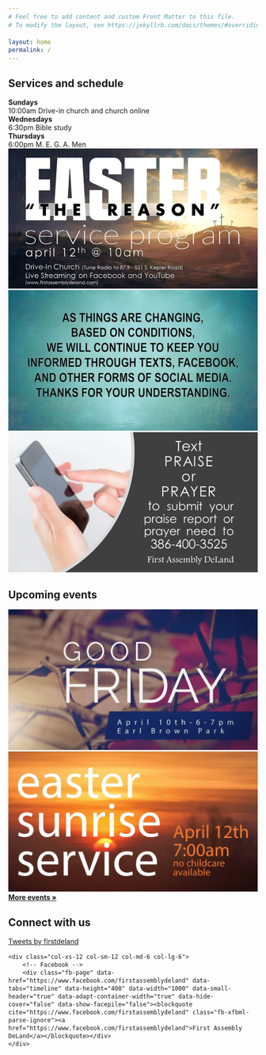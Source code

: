 ```yaml
---
# Feel free to add content and custom Front Matter to this file.
# To modify the layout, see https://jekyllrb.com/docs/themes/#overriding-theme-defaults

layout: home
permalink: /
---
```


<div class="component-live"></div>

## Services and schedule

<div class="schedule row">
    <div class="col-xs-12 col-sm-12 col-md-2 col-lg-2 end-lg end-md">
        <strong>Sundays</strong>
    </div>
    <div class="col-xs-12 col-sm-12 col-md-10 col-lg-10">
        <time>10:00am</time> Drive-in church and church online
    </div>
    <div class="col-xs-12 col-sm-12 col-md-2 col-lg-2 end-lg end-md">
        <strong>Wednesdays</strong>
    </div>
    <div class="col-xs-12 col-sm-12 col-md-10 col-lg-10">
        <time>6:30pm</time> Bible study
    </div>
    <div class="col-xs-12 col-sm-12 col-md-2 col-lg-2 end-lg end-md">
        <strong>Thursdays</strong>
    </div>
    <div class="col-xs-12 col-sm-12 col-md-10 col-lg-10">
        <time>6:00pm</time> M. E. G. A. Men
    </div>
</div>

<div class="row">
    <div class="col-xs-12 col-sm-12 col-md-4 col-lg-4">
        <a href="/assets/promo1.jpg"><img class="image-responsive" src="/assets/promo1.jpg" /></a>
    </div>
    <div class="col-xs-12 col-sm-12 col-md-4 col-lg-4">
        <a href="/assets/promo2.jpg"><img class="image-responsive" src="/assets/promo2.jpg" /></a>
    </div>
    <div class="col-xs-12 col-sm-12 col-md-4 col-lg-4">
        <a href="/assets/promo3.jpg"><img class="image-responsive" src="/assets/promo3.jpg" /></a>
    </div>
</div>

## Upcoming events

<div class="row">
    <div class="col-xs-12 col-sm-12 col-md-6 col-lg-6">
        <img class="image-responsive" src="/assets/Good-Friday20-scaled.jpg" />
    </div>
    <div class="col-xs-12 col-sm-12 col-md-6 col-lg-6">
        <img class="image-responsive" src="/assets/sunrise-service20.jpg" />
    </div>
</div>
<div class="end-xs end-sm end-md end-lg"><a href="/events/"><strong>More events &raquo;</strong></a></div>

## Connect with us

<div class="row">
    <div class="col-xs-12 col-sm-12 col-md-6 col-lg-6">
        <!-- Twitter -->
        <a class="twitter-timeline" data-height="400" href="https://twitter.com/firstdeland?ref_src=twsrc%5Etfw">Tweets by firstdeland</a> <script async src="https://platform.twitter.com/widgets.js" charset="utf-8"></script>
    </div>

    <div class="col-xs-12 col-sm-12 col-md-6 col-lg-6">
        <!-- Facebook -->
        <div class="fb-page" data-href="https://www.facebook.com/firstassemblydeland" data-tabs="timeline" data-height="400" data-width="1000" data-small-header="true" data-adapt-container-width="true" data-hide-cover="false" data-show-facepile="false"><blockquote cite="https://www.facebook.com/firstassemblydeland" class="fb-xfbml-parse-ignore"><a href="https://www.facebook.com/firstassemblydeland">First Assembly DeLand</a></blockquote></div>
    </div>
</div>